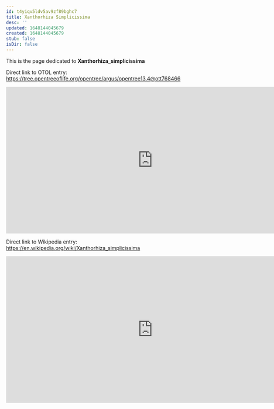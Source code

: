 ```yaml
---
id: t4yiqv5ldv5av9zf89bghc7
title: Xanthorhiza Simplicissima
desc: ''
updated: 1648144045679
created: 1648144045679
stub: false
isDir: false
---
```

This is the page dedicated to **Xanthorhiza_simplicissima**


Direct link to OTOL entry: https://tree.opentreeoflife.org/opentree/argus/opentree13.4@ott768466



<html>
    <body>
    <iframe src="https://tree.opentreeoflife.org/opentree/argus/opentree13.4@ott768466"
    width="800" height="400" frameborder="0" allowfullscreen> </iframe>
    </body>
</html>
    


Direct link to Wikipedia entry: https://en.wikipedia.org/wiki/Xanthorhiza_simplicissima



<html>
    <body>
    <iframe src="https://en.wikipedia.org/wiki/Xanthorhiza_simplicissima"
    width="800" height="400" frameborder="0" allowfullscreen> </iframe>
    </body>
</html>
    
